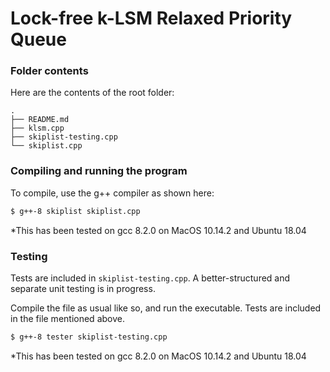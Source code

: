 # Lock-free k-LSM Relaxed Priority Queue

### Folder contents

Here are the contents of the root folder:

```
.
├── README.md
├── klsm.cpp
├── skiplist-testing.cpp
└── skiplist.cpp
```

### Compiling and running the program 

To compile, use the g++ compiler as shown here:
```bash
$ g++-8 skiplist skiplist.cpp
```
*This has been tested on gcc 8.2.0 on MacOS 10.14.2 and Ubuntu 18.04

### Testing

Tests are included in `skiplist-testing.cpp`. A better-structured and separate unit testing is in progress.

Compile the file as usual like so, and run the executable. Tests are included in the file mentioned above.

```bash
$ g++-8 tester skiplist-testing.cpp
```
*This has been tested on gcc 8.2.0 on MacOS 10.14.2 and Ubuntu 18.04





